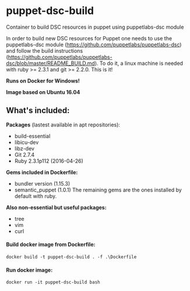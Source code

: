 # puppet-dsc-build
Container to build DSC resources in puppet using puppetlabs-dsc module

In order to build new DSC resources for Puppet one needs to use the puppetlabs-dsc module (https://github.com/puppetlabs/puppetlabs-dsc) and follow the build instructions (https://github.com/puppetlabs/puppetlabs-dsc/blob/master/README_BUILD.md). To do it, a linux machine is needed with ruby >= 2.3.1 and git >= 2.2.0.
This is it!

**Runs on Docker for Windows!**

**Image based on Ubuntu 16.04**

## What's included:
**Packages** (lastest available in apt repositories):
- build-essential
- libicu-dev
- libz-dev
- Git 2.7.4
- Ruby 2.3.1p112 (2016-04-26)

**Gems included in Dockerfile:**
- bundler version (1.15.3)
- semantic_puppet (1.0.1)
The remaining gems are the ones installed by default with ruby.

**Also non-essential but useful packages:**
- tree
- vim
- curl


#### Build docker image from Dockerfile:
```
docker build -t puppet-dsc-build . -f .\Dockerfile
```

#### Run docker image:
```
docker run -it puppet-dsc-build bash
```


